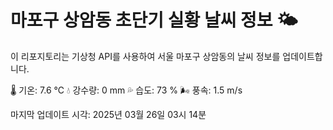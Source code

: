 
# 마포구 상암동 초단기 실황 날씨 정보 🌤️

이 리포지토리는 기상청 API를 사용하여 서울 마포구 상암동의 날씨 정보를 업데이트합니다. 

🌡️ 기온: 7.6 ℃
💧 강수량: 0 mm
💦 습도: 73 %
🌬️ 풍속: 1.5 m/s

마지막 업데이트 시각: 2025년 03월 26일 03시 14분    
